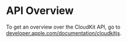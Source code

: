 API Overview
============

To get an overview over the CloudKit API, go to
[developer.apple.com/documentation/cloudkitjs](https://developer.apple.com/documentation/cloudkitjs).

<script type="text/javascript">location.href="https://developer.apple.com/documentation/cloudkitjs";</script>
